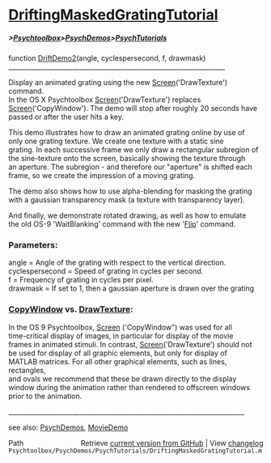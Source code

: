 # [DriftingMaskedGratingTutorial](DriftingMaskedGratingTutorial)
##### >[Psychtoolbox](Psychtoolbox)>[PsychDemos](PsychDemos)>[PsychTutorials](PsychTutorials)

function [DriftDemo2](DriftDemo2)(angle, cyclespersecond, f, drawmask)  
\_\_\_\_\_\_\_\_\_\_\_\_\_\_\_\_\_\_\_\_\_\_\_\_\_\_\_\_\_\_\_\_\_\_\_\_\_\_\_\_\_\_\_\_\_\_\_\_\_\_\_\_\_\_\_\_\_\_\_\_\_\_\_\_\_\_\_  
  
Display an animated grating using the new [Screen](Screen)('DrawTexture') command.  
In the OS X Psychtoolbox [Screen](Screen)('DrawTexture') replaces  
[Screen](Screen)('CopyWindow'). The demo will stop after roughly 20 seconds have  
passed or after the user hits a key.  
  
This demo illustrates how to draw an animated grating online by use of  
only one grating texture. We create one texture with a static sine  
grating. In each successive frame we only draw a rectangular subregion of  
the sine-texture onto the screen, basically showing the texture through  
an aperture. The subregion - and therefore our "aperture" is shifted each  
frame, so we create the impression of a moving grating.  
  
The demo also shows how to use alpha-blending for masking the grating  
with a gaussian transparency mask (a texture with transparency layer).  
  
And finally, we demonstrate rotated drawing, as well as how to emulate  
the old OS-9 'WaitBlanking' command with the new '[Flip](Flip)' command.  
  
### Parameters:  
  
angle = Angle of the grating with respect to the vertical direction.  
cyclespersecond = Speed of grating in cycles per second.  
f = Frequency of grating in cycles per pixel.  
drawmask = If set to 1, then a gaussian aperture is drawn over the grating  
  
### [CopyWindow](CopyWindow) vs. [DrawTexture](DrawTexture):  
  
In the OS 9 Psychtoolbox, [Screen](Screen) ('CopyWindow") was used for all  
time-critical display of images, in particular for display of the movie  
frames in animated stimuli. In contrast, [Screen](Screen)('DrawTexture') should not  
be used for display of all graphic elements,  but only for  display of  
MATLAB matrices.  For all other graphical elements, such as lines,  rectangles,  
and ovals we recommend that these be drawn directly to the  display  
window during the animation rather than rendered to offscreen  windows  
prior to the animation.  
  
\_\_\_\_\_\_\_\_\_\_\_\_\_\_\_\_\_\_\_\_\_\_\_\_\_\_\_\_\_\_\_\_\_\_\_\_\_\_\_\_\_\_\_\_\_\_\_\_\_\_\_\_\_\_\_\_\_\_\_\_\_\_\_\_\_\_\_\_\_\_\_\_\_  
  
see also: [PsychDemos](PsychDemos), [MovieDemo](MovieDemo)  




<div class="code_header" style="text-align:right;">
  <span style="float:left;">Path&nbsp;&nbsp;</span> <span class="counter">Retrieve <a href=
  "https://raw.github.com/Psychtoolbox-3/Psychtoolbox-3/beta/Psychtoolbox/PsychDemos/PsychTutorials/DriftingMaskedGratingTutorial.m">current version from GitHub</a> | View <a href=
  "https://github.com/Psychtoolbox-3/Psychtoolbox-3/commits/beta/Psychtoolbox/PsychDemos/PsychTutorials/DriftingMaskedGratingTutorial.m">changelog</a></span>
</div>
<div class="code">
  <code>Psychtoolbox/PsychDemos/PsychTutorials/DriftingMaskedGratingTutorial.m</code>
</div>

